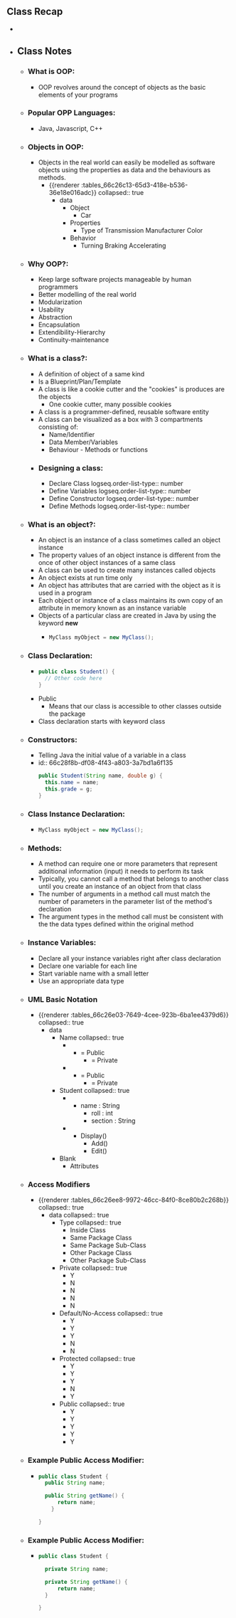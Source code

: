 ## Class Recap
-
- ## Class Notes
	- ### What is OOP:
		- OOP revolves around the concept of objects as the basic elements of your programs
	- ### Popular OPP Languages:
		- Java, Javascript, C++
	- ### Objects in OOP:
		- Objects in the real world can easily be modelled as software objects using the properties as data and the behaviours as methods.
			- {{renderer :tables_66c26c13-65d3-418e-b536-36e18e016adc}}
			  collapsed:: true
				- data
					- Object
						- Car
					- Properties
						- Type of Transmission
						  Manufacturer
						  Color
					- Behavior
						- Turning
						  Braking
						  Accelerating
	- ### Why OOP?:
		- Keep large software projects manageable by human programmers
		- Better modelling of the real world
		- Modularization
		- Usability
		- Abstraction
		- Encapsulation
		- Extendibility-Hierarchy
		- Continuity-maintenance
	- ### What is a class?:
		- A definition of object of a same kind
		- Is a Blueprint/Plan/Template
		- A class is like a cookie cutter and the "cookies" is produces are the objects
			- One cookie cutter, many possible cookies
		- A class is a programmer-defined, reusable software entity
		- A class can be visualized as a box with 3 compartments consisting of:
			- Name/Identifier
			- Data Member/Variables
			- Behaviour - Methods or functions
		- ### Designing a class:
			- Declare Class
			  logseq.order-list-type:: number
			- Define Variables
			  logseq.order-list-type:: number
			- Define Constructor
			  logseq.order-list-type:: number
			- Define Methods
			  logseq.order-list-type:: number
	- ### What is an object?:
		- An object is an instance of a class sometimes called an object instance
		- The property values of an object instance is different from the once of other object instances of a same class
		- A class can be used to create many instances called objects
		- An object exists at run time only
		- An object has attributes that are carried with the object as it is used in a program
		- Each object or instance of a class maintains its own copy of an attribute in memory known as an instance variable
		- Objects of a particular class are created in Java by using the keyword **new**
			- ```java
			  MyClass myObject = new MyClass();
			  ```
	- ### Class Declaration:
		- ```java
		  public class Student() {
		  	// Other code here
		  }
		  ```
		- Public
			- Means that our class is accessible to other classes outside the package
		- Class declaration starts with keyword class
	- ### Constructors:
		- Telling Java the initial value of a variable in a class
		- id:: 66c28f8b-df08-4f43-a803-3a7bd1a6f135
		  ```java
		  public Student(String name, double g) {
		  	this.name = name;
		  	this.grade = g;
		  }
		  ```
	- ### Class Instance Declaration:
		- ```java
		  MyClass myObject = new MyClass();
		  ```
	- ### Methods:
		- A method can require one or more parameters that represent additional information (input) it needs to perform its task
		- Typically, you cannot call a method that belongs to another class until you create an instance of an object from that class
		- The number of arguments in a method call must match the number of parameters in the parameter list of the method's declaration
		- The argument types in the method call must be consistent with the the data types defined within the original method
	- ### Instance Variables:
		- Declare all your instance variables right after class declaration
		- Declare one variable for each line
		- Start variable name with a small letter
		- Use an appropriate data type
	- ### UML Basic Notation
		- {{renderer :tables_66c26e03-7649-4cee-923b-6ba1ee4379d6}}
		  collapsed:: true
			- data
				- Name
				  collapsed:: true
					- + = Public
						- = Private
					- + = Public
						- = Private
				- Student
				  collapsed:: true
					- + name : String
						- roll : int
						- section : String
					- + Display()
						- Add()
						- Edit()
				- Blank
					- Attributes
	- ### Access Modifiers
		- {{renderer :tables_66c26ee8-9972-46cc-84f0-8ce80b2c268b}}
		  collapsed:: true
			- data
			  collapsed:: true
				- Type
				  collapsed:: true
					- Inside Class
					- Same Package Class
					- Same Package Sub-Class
					- Other Package Class
					- Other Package Sub-Class
				- Private
				  collapsed:: true
					- Y
					- N
					- N
					- N
					- N
				- Default/No-Access
				  collapsed:: true
					- Y
					- Y
					- Y
					- N
					- N
				- Protected
				  collapsed:: true
					- Y
					- Y
					- Y
					- N
					- Y
				- Public
				  collapsed:: true
					- Y
					- Y
					- Y
					- Y
					- Y
	- ### Example Public Access Modifier:
		- ```java
		  public class Student {
		  	public String name;
		  
		  	public String getName() {
		  		return name;
		      }
		  
		  }
		  ```
	- ### Example Public Access Modifier:
		- ```java
		  public class Student {
		  
		  	private String name;
		  
		  	private String getName() {
		  		return name;
		  	}
		  
		  }
		  ```
		  
		  
		  
		  <!--EndFragment-->